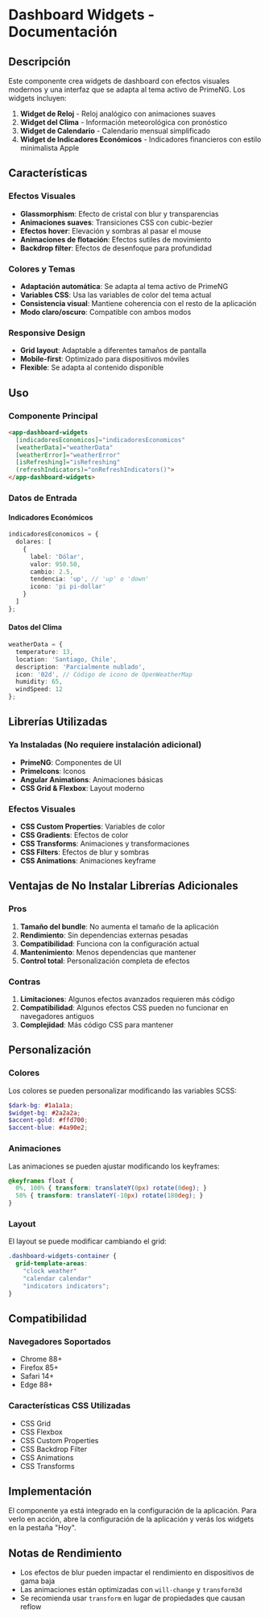 # Dashboard Widgets - Documentación

## Descripción

Este componente crea widgets de dashboard con efectos visuales modernos y una interfaz que se adapta al tema activo de PrimeNG. Los widgets incluyen:

1. **Widget de Reloj** - Reloj analógico con animaciones suaves
2. **Widget del Clima** - Información meteorológica con pronóstico
3. **Widget de Calendario** - Calendario mensual simplificado
4. **Widget de Indicadores Económicos** - Indicadores financieros con estilo minimalista Apple

## Características

### Efectos Visuales
- **Glassmorphism**: Efecto de cristal con blur y transparencias
- **Animaciones suaves**: Transiciones CSS con cubic-bezier
- **Efectos hover**: Elevación y sombras al pasar el mouse
- **Animaciones de flotación**: Efectos sutiles de movimiento
- **Backdrop filter**: Efectos de desenfoque para profundidad

### Colores y Temas
- **Adaptación automática**: Se adapta al tema activo de PrimeNG
- **Variables CSS**: Usa las variables de color del tema actual
- **Consistencia visual**: Mantiene coherencia con el resto de la aplicación
- **Modo claro/oscuro**: Compatible con ambos modos

### Responsive Design
- **Grid layout**: Adaptable a diferentes tamaños de pantalla
- **Mobile-first**: Optimizado para dispositivos móviles
- **Flexible**: Se adapta al contenido disponible

## Uso

### Componente Principal
```html
<app-dashboard-widgets 
  [indicadoresEconomicos]="indicadoresEconomicos"
  [weatherData]="weatherData"
  [weatherError]="weatherError"
  [isRefreshing]="isRefreshing"
  (refreshIndicators)="onRefreshIndicators()">
</app-dashboard-widgets>
```

### Datos de Entrada

#### Indicadores Económicos
```typescript
indicadoresEconomicos = {
  dolares: [
    {
      label: 'Dólar',
      valor: 950.50,
      cambio: 2.5,
      tendencia: 'up', // 'up' o 'down'
      icono: 'pi pi-dollar'
    }
  ]
};
```

#### Datos del Clima
```typescript
weatherData = {
  temperature: 13,
  location: 'Santiago, Chile',
  description: 'Parcialmente nublado',
  icon: '02d', // Código de icono de OpenWeatherMap
  humidity: 65,
  windSpeed: 12
};
```

## Librerías Utilizadas

### Ya Instaladas (No requiere instalación adicional)
- **PrimeNG**: Componentes de UI
- **PrimeIcons**: Iconos
- **Angular Animations**: Animaciones básicas
- **CSS Grid & Flexbox**: Layout moderno

### Efectos Visuales
- **CSS Custom Properties**: Variables de color
- **CSS Gradients**: Efectos de color
- **CSS Transforms**: Animaciones y transformaciones
- **CSS Filters**: Efectos de blur y sombras
- **CSS Animations**: Animaciones keyframe

## Ventajas de No Instalar Librerías Adicionales

### Pros
1. **Tamaño del bundle**: No aumenta el tamaño de la aplicación
2. **Rendimiento**: Sin dependencias externas pesadas
3. **Compatibilidad**: Funciona con la configuración actual
4. **Mantenimiento**: Menos dependencias que mantener
5. **Control total**: Personalización completa de efectos

### Contras
1. **Limitaciones**: Algunos efectos avanzados requieren más código
2. **Compatibilidad**: Algunos efectos CSS pueden no funcionar en navegadores antiguos
3. **Complejidad**: Más código CSS para mantener

## Personalización

### Colores
Los colores se pueden personalizar modificando las variables SCSS:

```scss
$dark-bg: #1a1a1a;
$widget-bg: #2a2a2a;
$accent-gold: #ffd700;
$accent-blue: #4a90e2;
```

### Animaciones
Las animaciones se pueden ajustar modificando los keyframes:

```scss
@keyframes float {
  0%, 100% { transform: translateY(0px) rotate(0deg); }
  50% { transform: translateY(-10px) rotate(180deg); }
}
```

### Layout
El layout se puede modificar cambiando el grid:

```scss
.dashboard-widgets-container {
  grid-template-areas: 
    "clock weather"
    "calendar calendar"
    "indicators indicators";
}
```

## Compatibilidad

### Navegadores Soportados
- Chrome 88+
- Firefox 85+
- Safari 14+
- Edge 88+

### Características CSS Utilizadas
- CSS Grid
- CSS Flexbox
- CSS Custom Properties
- CSS Backdrop Filter
- CSS Animations
- CSS Transforms

## Implementación

El componente ya está integrado en la configuración de la aplicación. Para verlo en acción, abre la configuración de la aplicación y verás los widgets en la pestaña "Hoy".

## Notas de Rendimiento

- Los efectos de blur pueden impactar el rendimiento en dispositivos de gama baja
- Las animaciones están optimizadas con `will-change` y `transform3d`
- Se recomienda usar `transform` en lugar de propiedades que causan reflow 